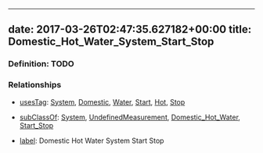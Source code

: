 
---
date: 2017-03-26T02:47:35.627182+00:00
title: Domestic_Hot_Water_System_Start_Stop
---
### Definition: TODO

### Relationships

* [usesTag](https://brickschema.org/schema/1.0/BrickFrame#usesTag): [System](https://brickschema.org/schema/1.0/BrickTag#System), [Domestic](https://brickschema.org/schema/1.0/BrickTag#Domestic), [Water](https://brickschema.org/schema/1.0/BrickTag#Water), [Start](https://brickschema.org/schema/1.0/BrickTag#Start), [Hot](https://brickschema.org/schema/1.0/BrickTag#Hot), [Stop](https://brickschema.org/schema/1.0/BrickTag#Stop)

* [subClassOf](http://www.w3.org/2000/01/rdf-schema#subClassOf): [System](https://brickschema.org/schema/1.0/Brick#System), [UndefinedMeasurement](https://brickschema.org/schema/1.0/Brick#UndefinedMeasurement), [Domestic_Hot_Water](https://brickschema.org/schema/1.0/Brick#Domestic_Hot_Water), [Start_Stop](https://brickschema.org/schema/1.0/Brick#Start_Stop)

* [label](http://www.w3.org/2000/01/rdf-schema#label): Domestic Hot Water System Start Stop
